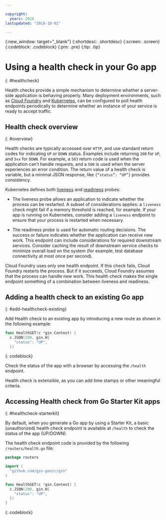 ```yaml
---

copyright:
  years: 2018
lastupdated: "2018-10-02"

---
```


{:new_window: target="_blank"}
{:shortdesc: .shortdesc}
{:screen: .screen}
{:codeblock: .codeblock}
{:pre: .pre}
{:tip: .tip}

# Using a health check in your Go app
{: #healthcheck}

Health checks provide a simple mechanism to determine whether a server-side application is behaving properly. Many deployment environments, such as [Cloud Foundry](https://www.ibm.com/cloud/cloud-foundry) and [Kubernetes](https://www.ibm.com/cloud/container-service), can be configured to poll health endpoints periodically to determine whether an instance of your service is ready to accept traffic.

## Health check overview
{: #overview}

Health checks are typically accessed over `HTTP`, and use standard return codes for indicating `UP` or `DOWN` status. Examples include returning `200` for `UP`, and `5xx` for `DOWN`. For example, a `503` return code is used when the application can’t handle requests, and a `500` is used when the server experiences an error condition. The return value of a health check is variable, but a minimal JSON response, like `{“status”: “UP”}` provides consistency.

Kubernetes defines both [liveness](https://kubernetes.io/docs/tasks/configure-pod-container/configure-liveness-readiness-probes/) and [readiness](https://kubernetes.io/docs/tasks/configure-pod-container/configure-liveness-readiness-probes/) probes:

* The liveness probe allows an application to indicate whether the process can be restarted. A subset of considerations applies: a `liveness` check might fail if a memory threshold is reached, for example. If your app is running on Kubernetes, consider adding a `liveness` endpoint to ensure that your process is restarted when necessary.

* The readiness probe is used for automatic routing decisions. The success or failure indicates whether the application can receive new work. This endpoint can include considerations for required downstream services. Consider caching the result of downstream service checks to minimize overall load on the system (for example, test database connectivity at most once per second).

Cloud Foundry uses only one health endpoint. If this check fails, Cloud Foundry restarts the process. But if it succeeds, Cloud Foundry assumes that the process can handle new work. This health check makes the single endpoint something of a combination between liveness and readiness.

## Adding a health check to an existing Go app
{: #add-healthcheck-existing}

Add Health check to an existing app by introducing a new route as shown in the following example:
```go
func HealthGET(c *gin.Context) {
  c.JSON(200, gin.H{
    "status": "UP",
  })
```
{: codeblock}

Check the status of the app with a browser by accessing the `/health` endpoint.

Health check is extensible, as you can add time stamps or other meaningful criteria.

## Accessing Health check from Go Starter Kit apps
{: #healthcheck-starterkit}

By default, when you generate a Go app by using a Starter Kit,
a basic (unauthorized) health check endpoint is available at `/health` to check the status of the app (UP/DOWN).

The health check endpoint code is provided by the following `/routers/health.go` file:
```go
package routers

import (
  "github.com/gin-gonic/gin"
)

func HealthGET(c *gin.Context) {
  c.JSON(200, gin.H{
    "status": "UP",
  })
}
```
{: codeblock}


